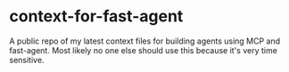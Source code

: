 # context-for-fast-agent
A public repo of my latest context files for building agents using MCP and fast-agent. Most likely no one else should use this because it's very time sensitive.
